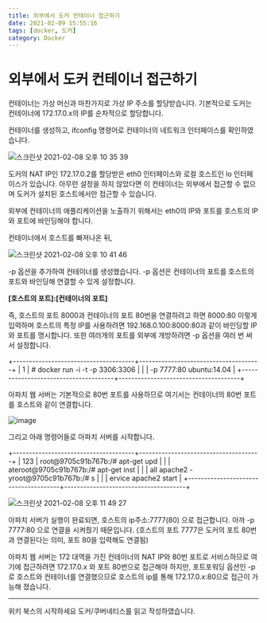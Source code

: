 ```yaml
---
title: 외부에서 도커 컨테이너 접근하기
date: 2021-02-09 15:55:16
tags: [docker, 도커]
category: Docker
---
```


# 외부에서 도커 컨테이너 접근하기

컨테이너는 가상 머신과 마찬가지로 가상 IP 주소를 할당받습니다.
기본적으로 도커는 컨테이너에 172.17.0.x의 IP를 순차적으로 할당합니다.

컨테이너를 생성하고, ifconfig 명령어로 컨테이너의 네트워크 인터페이스를
확인하였습니다.

![스크린샷 2021-02-08 오후 10 35
39](https://user-images.githubusercontent.com/33755241/107226833-fa5f8980-6a5d-11eb-8e01-89c0a75dc31c.png)

도커의 NAT IP인 172.17.0.2를 할당받은 eth0 인터페이스와 로컬 호스트인 lo
인터페이스가 있습니다. 아무런 설정을 하지 않았다면 이 컨테이너는
외부에서 접근할 수 없으며 도커가 설치된 호스트에서만 접근할 수 있습니다.

외부에 컨테이너의 애플리케이션을 노출하기 위해서는 eth0의 IP와 포트를
호스트의 IP와 포트에 바인딩해야 합니다.

컨테이너에서 호스트를 빠져나온 뒤,

![스크린샷 2021-02-08 오후 10 41
46](https://user-images.githubusercontent.com/33755241/107227524-d486b480-6a5e-11eb-9d0f-a96e37747272.png)

-p 옵션을 추가하여 컨테이너를 생성했습니다. -p 옵션은 컨테이너의 포트를
호스트의 포트와 바인딩해 연결할 수 있게 설정합니다.

**[호스트의 포트]:[컨테이너의 포트]**

즉, 호스트의 포트 8000과 컨테이너의 포트 80번을 연결하려고 하면 8000:80
이렇게 입력하며 호스트의 특정 IP를 사용하려면 192.168.0.100:8000:80과
같이 바인딩할 IP와 포트를 명시합니다. 또한 여러개의 포트를 외부에
개방하려면 -p 옵션을 여러 번 써서 설정합니다.

+--------------------------------------+--------------------------------------+
|     1                                |     # docker run -i -t -p 3306:3306  |
|                                      | -p 7777:80 ubuntu:14.04              |
+--------------------------------------+--------------------------------------+

아파치 웹 서버는 기본적으로 80번 포트를 사용하므로 여기서는 컨테이너의
80번 포트를 호스트와 같이 연결합니다.

![image](https://user-images.githubusercontent.com/33755241/107230488-7cea4800-6a62-11eb-8ceb-61888737a19b.png)

그리고 아래 명령어들로 아파치 서버를 시작합니다.

+--------------------------------------+--------------------------------------+
|     123                              |     root@9705c91b767b:/# apt-get upd |
|                                      | ateroot@9705c91b767b:/# apt-get inst |
|                                      | all apache2 -yroot@9705c91b767b:/# s |
|                                      | ervice apache2 start                 |
+--------------------------------------+--------------------------------------+

![스크린샷 2021-02-08 오후 11 49
27](https://user-images.githubusercontent.com/33755241/107235695-4c0d1180-6a68-11eb-985d-978dd28c388a.png)

아파치 서버가 실행이 완료되면, 호스트의 ip주소:7777(80) 으로 접근합니다.
아까 -p 7777:80 으로 연결을 시켜줬기 때문입니다. (호스트의 포트 7777은
도커의 포트 80번과 연결된다는 의미, 포트 80을 입력해도 연결됨)

아파치 웹 서버는 172 대역을 가진 컨테이너의 NAT IP와 80번 포트로
서비스하므로 여기에 접근하려면 172.17.0.x 와 포트 80번으로 접근해야
하지만, 포트포워딩 옵션인 -p로 호스트와 컨테이너를 연결했으므로 호스트의
ip를 통해 172.17.0.x:80으로 접근이 가능해 졌습니다.

* * * * *

위키 북스의 시작하세요 도커/쿠버네티스를 읽고 작성하였습니다.



